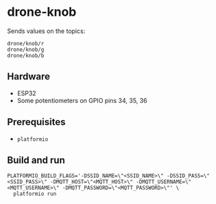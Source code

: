 # drone-knob

Sends values on the topics:

```
drone/knob/r
drone/knob/g
drone/knob/b
```

## Hardware

- ESP32
- Some potentiometers on GPIO pins 34, 35, 36

## Prerequisites

- `platformio`

## Build and run

```
PLATFORMIO_BUILD_FLAGS='-DSSID_NAME=\"<SSID_NAME>\" -DSSID_PASS=\"<SSID_PASS>\" -DMQTT_HOST=\"<MQTT_HOST>\" -DMQTT_USERNAME=\"<MQTT_USERNAME>\" -DMQTT_PASSWORD=\"<MQTT_PASSWORD>\"' \
  platformio run
```
